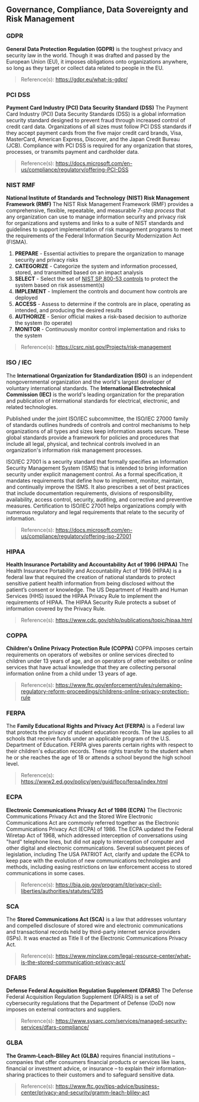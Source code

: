 ## Governance, Compliance, Data Sovereignty and Risk Management

### GDPR  
**General Data Protection Regulation (GDPR)** is the toughest privacy and security law in the world. Though it was drafted and passed by the European Union (EU), it imposes obligations onto organizations anywhere, so long as they target or collect data related to people in the EU. 
> Reference(s): https://gdpr.eu/what-is-gdpr/

### PCI DSS  
**Payment Card Industry (PCI) Data Security Standard (DSS)** The Payment Card Industry (PCI) Data Security Standards (DSS) is a global information security standard designed to prevent fraud through increased control of credit card data. Organizations of all sizes must follow PCI DSS standards if they accept payment cards from the five major credit card brands, Visa, MasterCard, American Express, Discover, and the Japan Credit Bureau (JCB). Compliance with PCI DSS is required for any organization that stores, processes, or transmits payment and cardholder data.  
> Reference(s): https://docs.microsoft.com/en-us/compliance/regulatory/offering-PCI-DSS  

### NIST RMF
**National Institute of Standards and Technology (NIST) Risk Management Framework (RMF)** The NIST Risk Management Framework (RMF) provides a comprehensive, flexible, repeatable, and measurable *7-step process* that any organization can use to manage information security and privacy risk for organizations and systems and links to a suite of NIST standards and guidelines to support implementation of risk management programs to meet the requirements of the Federal Information Security Modernization Act (FISMA).
1. **PREPARE** - Essential activities to prepare the organization to manage security and privacy risks 
2. **CATEGORIZE** - Categorize the system and information processed, stored, and transmitted based on an impact analysis
3. **SELECT** - Select the set of [NIST SP 800-53 controls](https://csrc.nist.gov/publications/detail/sp/800-53/rev-5/final) to protect the system based on risk assessment(s)
4. **IMPLEMENT** - Implement the controls and document how controls are deployed
5. **ACCESS** - Assess to determine if the controls are in place, operating as intended, and producing the desired results
6. **AUTHORIZE** - Senior official makes a risk-based decision to authorize the system (to operate)
7. **MONITOR** - Continuously monitor control implementation and risks to the system
> Reference(s): https://csrc.nist.gov/Projects/risk-management

### ISO / IEC
The **International Organization for Standardization (ISO)** is an independent nongovernmental organization and the world's largest developer of voluntary international standards. The **International Electrotechnical Commission (IEC)** is the world's leading organization for the preparation and publication of international standards for electrical, electronic, and related technologies.

Published under the joint ISO/IEC subcommittee, the ISO/IEC 27000 family of standards outlines hundreds of controls and control mechanisms to help organizations of all types and sizes keep information assets secure. These global standards provide a framework for policies and procedures that include all legal, physical, and technical controls involved in an organization's information risk management processes.

ISO/IEC 27001 is a security standard that formally specifies an Information Security Management System (ISMS) that is intended to bring information security under explicit management control. As a formal specification, it mandates requirements that define how to implement, monitor, maintain, and continually improve the ISMS. It also prescribes a set of best practices that include documentation requirements, divisions of responsibility, availability, access control, security, auditing, and corrective and preventive measures. Certification to ISO/IEC 27001 helps organizations comply with numerous regulatory and legal requirements that relate to the security of information.
> Reference(s): https://docs.microsoft.com/en-us/compliance/regulatory/offering-iso-27001

### HIPAA
**Health Insurance Portability and Accountability Act of 1996 (HIPAA)** The Health Insurance Portability and Accountability Act of 1996 (HIPAA) is a federal law that required the creation of national standards to protect sensitive patient health information from being disclosed without the patient’s consent or knowledge. The US Department of Health and Human Services (HHS) issued the HIPAA Privacy Rule to implement the requirements of HIPAA. The HIPAA Security Rule protects a subset of information covered by the Privacy Rule.
> Reference(s): https://www.cdc.gov/phlp/publications/topic/hipaa.html

### COPPA
**Children's Online Privacy Protection Rule (COPPA)** COPPA imposes certain requirements on operators of websites or online services directed to children under 13 years of age, and on operators of other websites or online services that have actual knowledge that they are collecting personal information online from a child under 13 years of age.
> Reference(s): https://www.ftc.gov/enforcement/rules/rulemaking-regulatory-reform-proceedings/childrens-online-privacy-protection-rule

### FERPA
The **Family Educational Rights and Privacy Act (FERPA)** is a Federal law that protects the privacy of student education records. The law applies to all schools that receive funds under an applicable program of the U.S. Department of Education. FERPA gives parents certain rights with respect to their children's education records. These rights transfer to the student when he or she reaches the age of 18 or attends a school beyond the high school level.  
> Reference(s): https://www2.ed.gov/policy/gen/guid/fpco/ferpa/index.html

### ECPA
**Electronic Communications Privacy Act of 1986 (ECPA)** The Electronic Communications Privacy Act and the Stored Wire Electronic Communications Act are commonly referred together as the Electronic Communications Privacy Act (ECPA) of 1986.  The ECPA updated the Federal Wiretap Act of 1968, which addressed interception of conversations using "hard" telephone lines, but did not apply to interception of computer and other digital and electronic communications.  Several subsequent pieces of legislation, including The USA PATRIOT Act, clarify and update the ECPA to keep pace with the evolution of new communications technologies and methods, including easing restrictions on law enforcement access to stored communications in some cases.  
> Reference(s): https://bja.ojp.gov/program/it/privacy-civil-liberties/authorities/statutes/1285

### SCA
The **Stored Communications Act (SCA)** is a law that addresses voluntary and compelled disclosure of stored wire and electronic communications and transactional records held by third-party internet service providers (ISPs). It was enacted as Title II of the Electronic Communications Privacy Act.
> Reference(s): https://www.minclaw.com/legal-resource-center/what-is-the-stored-communication-privacy-act/  

### DFARS
**Defense Federal Acquisition Regulation Supplement (DFARS)**
The Defense Federal Acquisition Regulation Supplement (DFARS) is a set of cybersecurity regulations that the Department of Defense (DoD) now imposes on external contractors and suppliers.
> Reference(s): https://www.sysarc.com/services/managed-security-services/dfars-compliance/

### GLBA
**The Gramm-Leach-Bliley Act (GLBA)** requires financial institutions – companies that offer consumers financial products or services like loans, financial or investment advice, or insurance – to explain their information-sharing practices to their customers and to safeguard sensitive data.  
> Reference(s): https://www.ftc.gov/tips-advice/business-center/privacy-and-security/gramm-leach-bliley-act  







